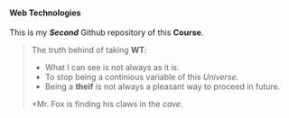 #### Web Technologies

This is my ***Second*** Github repository of this **Course**.

>The truth behind of taking **WT**:
>
> - What I can see is not always as it is.
> - To stop being a continious variable of this *Universe.*
> - Being a **theif** is not always a pleasant way to proceed in future.
>
> *Mr. Fox is finding his claws in the *cave*.   
